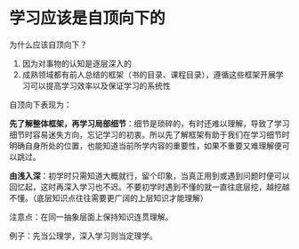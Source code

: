 # 学习应该是自顶向下的

为什么应该自顶向下？

1. 因为对事物的认知是逐层深入的
2. 成熟领域都有前人总结的框架（书的目录、课程目录），遵循这些框架开展学习可以提高学习效率以及保证学习的系统性

自顶向下表现为：

**先了解整体框架，再学习局部细节**：细节是琐碎的，有时还难以理解，导致了学习细节时容易迷失方向，忘记学习的初衷。所以先了解框架有助于我们在学习细节时明确自身所处的位置，也能知道当前所学内容的重要性，如果不重要又难理解便可以跳过。

**由浅入深**：初学时只需知道大概就行，留个印象，当真正用到或遇到问题时便可以回忆起，这时再深入学习也不迟。不要初学时遇到不懂的就一直往底层挖，越挖越不懂。（底层知识点往往需要更广阔的上层知识才能理解）

注意点：在同一抽象层面上保持知识连贯理解。

例子：先当公理学，深入学习则当定理学。

